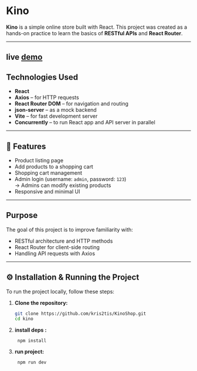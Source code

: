 # Kino 

**Kino** is a simple online store built with React. This project was created as a hands-on practice to learn the basics of **RESTful APIs** and **React Router**.

---
live [demo](https://kino-iran.netlify.app/)
---

## Technologies Used

- **React**
- **Axios** – for HTTP requests
- **React Router DOM** – for navigation and routing
- **json-server** – as a mock backend
- **Vite** – for fast development server
- **Concurrently** – to run React app and API server in parallel

---

## 🛒 Features

- Product listing page  
- Add products to a shopping cart  
- Shopping cart management  
- Admin login (username: `admin`, password: `123`)  
  → Admins can modify existing products  
- Responsive and minimal UI



---
##  Purpose

The goal of this project is to improve familiarity with:
- RESTful architecture and HTTP methods
- React Router for client-side routing
- Handling API requests with Axios


---

## ⚙️ Installation & Running the Project

To run the project locally, follow these steps:

1. **Clone the repository:**

   ```bash
   git clone https://github.com/kris2tis/KinoShop.git
   cd kino

2. **install deps :**

   ``` 
    npm install

3. **run project:**

   ```
    npm run dev
   
